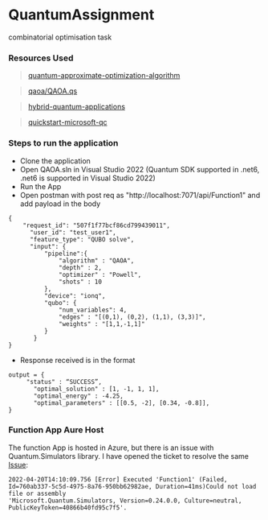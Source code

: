 # QuantumAssignment
combinatorial optimisation task

### Resources Used

>  [quantum-approximate-optimization-algorithm](https://docs.microsoft.com/en-us/samples/microsoft/quantum/quantum-approximate-optimization-algorithm/)


>  [qaoa/QAOA.qs](https://github.com/microsoft/Quantum/blob/main/samples/simulation/qaoa/QAOA.qs)


>  [hybrid-quantum-applications](https://devblogs.microsoft.com/qsharp/hybrid-quantum-applications-with-azure-functions/)


>  [quickstart-microsoft-qc](https://docs.microsoft.com/en-us/azure/quantum/quickstart-microsoft-qc?pivots=platform-ionq)

### Steps to run the application
* Clone the application
* Open QAOA.sln in Visual Studio 2022 (Quantum SDK supported in .net6, .net6 is supported in Visual Studio 2022)
* Run the App
* Open postman with post req as "http://localhost:7071/api/Function1" and add payload in the body

```
{
    "request_id": "507f1f77bcf86cd799439011",
      "user_id": "test_user1",
      "feature_type": "QUBO solve",
      "input": {
          "pipeline":{
              "algorithm" : "QAOA",
              "depth" : 2,
              "optimizer" : "Powell",
              "shots" : 10
          },
          "device": "ionq",
          "qubo": {
              "num_variables": 4,
              "edges" : "[(0,1), (0,2), (1,1), (3,3)]",
              "weights" : "[1,1,-1,1]"
          }
       }
}
```
* Response received is in the format

```
output = {
	 "status" : “SUCCESS”,
       "optimal_solution" : [1, -1, 1, 1],
       "optimal_energy" : -4.25,
       "optimal_parameters" : [[0.5, -2], [0.34, -0.8]],
}
```
### Function App Aure Host
The function App is hosted in Azure, but there is an issue with Quantum.Simulators library. I have opened the ticket to resolve the same
[Issue](https://github.com/microsoft/Quantum/issues/657):
```
2022-04-20T14:10:09.756 [Error] Executed 'Function1' (Failed, Id=760ab337-5c5d-4975-8a76-950bb62982ae, Duration=41ms)Could not load file or assembly 
'Microsoft.Quantum.Simulators, Version=0.24.0.0, Culture=neutral, PublicKeyToken=40866b40fd95c7f5'.
```
